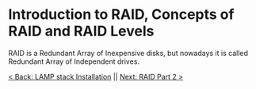 # Introduction to RAID, Concepts of RAID and RAID Levels

RAID is a Redundant Array of Inexpensive disks, but nowadays it is called Redundant Array of Independent drives.



[< Back: LAMP stack Installation](https://github.com/sxcdennis/Linux-Guides/blob/master/LAMP%20stack%20Installation.md "LAMP stack Installation") || [Next: RAID Part 2 >](https://github.com/sxcdennis/Linux-Guides/blob/master/RAID%20Part2.md "RAID Part 2")
